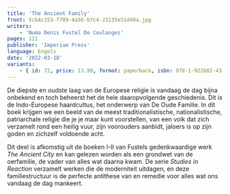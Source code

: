 ```yaml
---
title: 'The Ancient Family'
front: 5cb4c153-7709-4a56-b7c4-23135e51d40a.jpg
writers:
    - 'Numa Denis Fustel De Coulanges'
pages: 121
publisher: 'Imperium Press'
language: Engels
date: '2022-03-18'
variants:
    - { id: 72, price: 13.99, format: paperback, isbn: 978-1-922602-43-5 }
---
```


De diepste en oudste laag van de Europese religie is vandaag de dag bijna onbekend en toch beheerst het de hele daaropvolgende geschiedenis. Dit is de Indo-Europese haardcultus, het onderwerp van De Oude Familie. In dit boek krijgen we een beeld van de meest traditionalistische, nationalistische, patriarchale religie die je je maar kunt voorstellen, van een volk dat zich verzamelt rond een heilig vuur, zijn voorouders aanbidt, jaloers is op zijn goden en zichzelf voldoende acht.

Dit deel is afkomstig uit de boeken I-II van Fustels gedenkwaardige werk *The Ancient City* en kan gelezen worden als een grondwet van de oerfamilie, de vader van alles wat daarna kwam. De serie *Studies in Reaction* verzamelt werken die de moderniteit uitdagen, en deze familiestructuur is de perfecte antithese van en remedie voor alles wat ons vandaag de dag mankeert.
